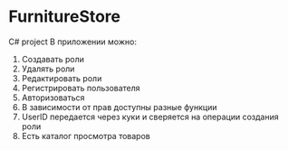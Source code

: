 # FurnitureStore
C# project
В приложении можно:
1. Создавать роли
2. Удалять роли
3. Редактировать роли
4. Регистрировать пользователя
5. Авторизоваться
6. В зависимости от прав доступны разные функции
7. UserID передается через куки и сверяется на операции создания роли
8. Есть каталог просмотра товаров

